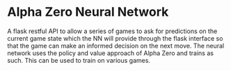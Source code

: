 # Alpha Zero Neural Network
A flask restful API to allow a series of games to ask for predictions on the current game state which the NN will provide through the flask interface so that the game can make an informed decision on the next move. The neural network uses the policy and value approach of Alpha Zero and trains as such. This can be used to train on various games.

